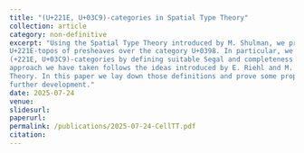 ```yaml
---
title: "(U+221E, U+03C9)-categories in Spatial Type Theory"
collection: article
category: non-definitive
excerpt: "Using the Spatial Type Theory introduced by M. Shulman, we present a type theory modeled by the
U+221E-topos of presheaves over the category U+0398. In particular, we may carve out a type of weak
(+221E, U+03C9)-categories by defining suitable Segal and completeness conditions. In many regards the
approach we have taken follows the ideas introduced by E. Riehl and M. Shulman in their Simplicial Type
Theory. In this paper we lay down those definitions and prove some properties, as a proof of concept for
further development."
date: 2025-07-24
venue:
slidesurl:
paperurl:
permalink: /publications/2025-07-24-CellTT.pdf
citation: 
---
```

